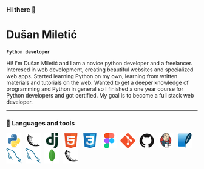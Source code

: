 ### Hi there 👋

<h1>Dušan Miletić</h1>

**`Python developer`**

Hi! I'm Dušаn Miletić and I am a novice python developer and a freelancer. Interesed in web development, creating beautiful websites and specialized web apps. Started learning Python on my own, learning from written materials and tutorials on the web. Wanted to get a deeper knowledge of programming and Python in general so I finished a one year course for Python developers and got certified. My goal is to become a full stack web developer.

 <!-- insert social media and contact info (a href with imgs) above line break -->

---

### 🧰 Languages and tools

<!-- icons by devicons -->
<!-- programming languages and frameworks -->
<img align="left" title="Python" alt="Python" width="40px" style="padding-right:10px;" src="https://github.com/MDule/mdule/blob/main/icons/python-original.svg"/>
<img align="left" title="Flask" alt="Flask" width="40px" style="padding-right:10px;" src="https://github.com/MDule/mdule/blob/main/icons/flask-original.svg"/>
<img align="left" title="Django" alt="Django" width="40px" style="padding-right:10px;" src="https://github.com/MDule/mdule/blob/main/icons/django-plain.svg"/>
<!-- markup, look and feel, design -->
<img align="left" title="HTML5" alt="HTML5" width="40px" style="padding-right:10px;" src="https://github.com/MDule/mdule/blob/main/icons/html5-original.svg"/>
<img align="left" title="CSS3" alt="CSS3" width="40px" style="padding-right:10px;" src="https://github.com/MDule/mdule/blob/main/icons/css3-original.svg"/>
<img align="left" title="Figma" alt="Figma" width="40px" style="padding-right:10px;" src="https://github.com/MDule/mdule/blob/main/icons/figma-original.svg"/>
<!-- tools, vcs, ci/cd -->
<img align="left" title="Git" alt="Git" width="40px" style="padding-right:10px;" src="https://github.com/MDule/mdule/blob/main/icons/git-original.svg"/>
<img align="left" title="Github" alt="Github" width="40px" style="padding-right:10px;" src="https://github.com/MDule/mdule/blob/main/icons/github-original.svg"/>
<img align="left" title="Jenkins" alt="Jenkins" width="40px" style="padding-right:10px;" src="https://github.com/MDule/mdule/blob/main/icons/jenkins-original.svg"/>
<!-- data storage -->
<img align="left" title="SQLite" alt="SQLite" width="40px" style="padding-right:10px;" src="https://github.com/MDule/mdule/blob/main/icons/sqlite-original.svg"/>
<img align="left" title="MySQL" alt="MySQL" width="40px" style="padding-right:10px;" src="https://github.com/MDule/mdule/blob/main/icons/mysql-original.svg"/>
<img align="left" title="MySQL" alt="MySQL" width="40px" style="padding-right:10px;" src="https://github.com/MDule/mdule/blob/main/icons/mysql-original.svg"/>
<img align="left" title="MongoDB" alt="MongoDB" width="40px" style="padding-right:10px;" src="https://github.com/MDule/mdule/blob/main/icons/mongodb-original.svg"/>
<img align="left" title="test" alt="MongoDB" width="40px" style="padding-right:10px;" src="https://github.com/MDule/mdule/blob/main/icons/Untitled.svg"/>

<br>
<!--
**MDule/mdule** is a ✨ _special_ ✨ repository because its `README.md` (this file) appears on your GitHub profile.

Here are some ideas to get you started:

- 🔭 I’m currently working on ...
- 🌱 I’m currently learning ...
- 👯 I’m looking to collaborate on ...
- 🤔 I’m looking for help with ...
- 💬 Ask me about ...
- 📫 How to reach me: ...
- 😄 Pronouns: ...
- ⚡ Fun fact: ...
  -->
